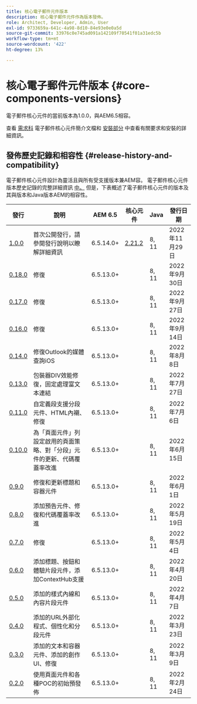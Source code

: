 ```yaml
---
title: 核心電子郵件元件版本
description: 核心電子郵件元件作為版本發佈。
role: Architect, Developer, Admin, User
exl-id: 9733659a-641c-4a98-8d10-84e93e0e0a5d
source-git-commit: 33976c0e745ad091a142109f70541f01a31edc5b
workflow-type: tm+mt
source-wordcount: '422'
ht-degree: 13%

---
```



# 核心電子郵件元件版本 {#core-components-versions}

電子郵件核心元件的當前版本為1.0.0，與AEM6.5相容。

查看 [需求科](/help/email/introduction.md#requirements) 電子郵件核心元件簡介文檔和 [安裝部分](/help/email/using.md#installing-the-email-core-components) 中查看有關要求和安裝的詳細資訊。

## 發佈歷史記錄和相容性 {#release-history-and-compatibility}

電子郵件核心元件設計為靈活且與所有受支援版本兼AEM容。 電子郵件核心元件版本歷史記錄的完整詳細資訊 [中。](https://github.com/adobe/aem-core-email-components/releases) 但是，下表概述了電子郵件核心元件的版本及其與版本和Java版本AEM的相容性。

| 發行 | 說明 | AEM 6.5 | 核心元件 | Java | 發行日期 |
|---|---|---|---|---|---|
| [1.0.0](https://github.com/adobe/aem-core-email-components/releases/tag/core.email.components.reactor-1.0.0) | 首次公開發行，請參閱發行說明以瞭解詳細資訊 | 6.5.14.0+ | [2.21.2](/help/versions.md) | 8, 11 | 2022年11月29日 |
| [0.18.0](https://github.com/adobe/aem-core-email-components/releases/tag/v0.18.0) | 修復 | 6.5.13.0+ |  | 8, 11 | 2022年9月30日 |
| [0.17.0](https://github.com/adobe/aem-core-email-components/releases/tag/v0.17.0) | 修復 | 6.5.13.0+ |  | 8, 11 | 2022年9月27日 |
| [0.16.0](https://github.com/adobe/aem-core-email-components/releases/tag/v0.16.0) | 修復 | 6.5.13.0+ |  | 8, 11 | 2022年9月14日 |
| [0.14.0](https://github.com/adobe/aem-core-email-components/releases/tag/v0.14.0) | 修復Outlook的媒體查詢iOS | 6.5.13.0+ |  | 8, 11 | 2022年8月8日 |
| [0.13.0](https://github.com/adobe/aem-core-email-components/releases/tag/v0.13.0) | 包裝器DIV效能修復，固定處理富文本連結 | 6.5.13.0+ |  | 8, 11 | 2022年7月27日 |
| [0.11.0](https://github.com/adobe/aem-core-email-components/releases/tag/v0.11.0) | 自定義段支援分段元件、HTML內襯、修復 | 6.5.13.0+ |  | 8, 11 | 2022年7月6日 |
| [0.10.0](https://github.com/adobe/aem-core-email-components/releases/tag/v0.10.0) | 為「頁面元件」列設定啟用的頁面策略、對「分段」元件的更新、代碼覆蓋率改進 | 6.5.13.0+ |  | 8, 11 | 2022年6月15日 |
| [0.9.0](https://github.com/adobe/aem-core-email-components/releases/tag/v0.9.0) | 修復和更新標題和容器元件 | 6.5.13.0+ |  | 8, 11 | 2022年6月1日 |
| [0.8.0](https://github.com/adobe/aem-core-email-components/releases/tag/v0.8.0) | 添加預告元件、修復和代碼覆蓋率改進 | 6.5.13.0+ |  | 8, 11 | 2022年5月19日 |
| [0.7.0](https://github.com/adobe/aem-core-email-components/releases/tag/v0.7.0) | 修復 | 6.5.13.0+ |  | 8, 11 | 2022年5月4日 |
| [0.6.0](https://github.com/adobe/aem-core-email-components/releases/tag/v0.6.0) | 添加標題、按鈕和體驗片段元件，添加ContextHub支援 | 6.5.13.0+ |  | 8, 11 | 2022年4月20日 |
| [0.5.0](https://github.com/adobe/aem-core-email-components/releases/tag/v0.5.0) | 添加的樣式內線和內容片段元件 | 6.5.13.0+ |  | 8, 11 | 2022年4月7日 |
| [0.4.0](https://github.com/adobe/aem-core-email-components/releases/tag/v0.4.0) | 添加的URL外部化程式、個性化和分段元件 | 6.5.13.0+ |  | 8, 11 | 2022年3月23日 |
| [0.3.0](https://github.com/adobe/aem-core-email-components/releases/tag/v0.3.0) | 添加的文本和容器元件、添加的創作UI、修復 | 6.5.13.0+ |  | 8, 11 | 2022年3月9日 |
| [0.2.0](https://github.com/adobe/aem-core-email-components/releases/tag/v0.2.0) | 使用頁面元件和各種POC的初始預發佈 | 6.5.13.0+ |  | 8, 11 | 2022年2月24日 |
